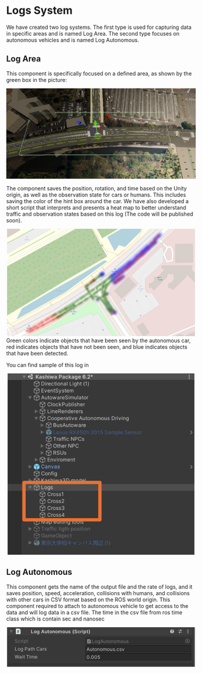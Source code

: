 # Logs System

We have created two log systems. The first type is used for capturing data in specific areas and is named Log Area. The second type focuses on autonomous vehicles and is named Log Autonomous.

## Log Area
This component is specifically focused on a defined area, as shown by the green box in the picture:

<div style="text-align: center;">
  <img src="image-1.png" alt="alt text" width="800">
</div>

The component saves the position, rotation, and time based on the Unity origin, as well as the observation state for cars or humans. This includes saving the color of the hint box around the car. We have also developed a short script that interprets and presents a heat map to better understand traffic and observation states based on this log (The code will be published soon).

<div style="text-align: center;">
  <img src="image-2.png" alt="alt text" width="500">
</div>
Green colors indicate objects that have been seen by the autonomous car, red indicates objects that have not been seen, and blue indicates objects that have been detected.

You can find sample of this log in 

<!-- ![alt text](image-3.png) -->
<div style="text-align: center;">
  <img src="image-3.png" alt="alt text" width="500">
</div>




## Log Autonomous
This component gets the name of the output file and the rate of logs, and it saves position, speed, acceleration, collisions with humans, and collisions with other cars in CSV format based on the ROS world origin.
This component required to attach to autonomous vehicle to get access to the data and will log data in a csv file. The time in the csv file from ros time class which is contain sec and nanosec

<div style="text-align: center;">
  <img src="image.png" alt="alt text" width="500">
</div>


